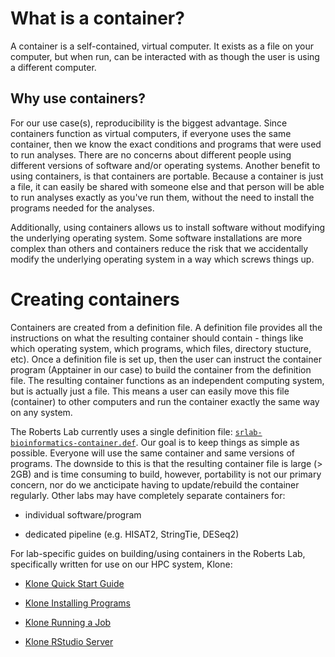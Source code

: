 # What is a container?

A container is a self-contained, virtual computer. It exists as a file on your computer, but when run, can be interacted with as though the user is using a different computer.

## Why use containers?

For our use case(s), reproducibility is the biggest advantage. Since containers function as virtual computers, if everyone uses the same container, then we know the exact conditions and programs that were used to run analyses. There are no concerns about different people using different versions of software and/or operating systems. Another benefit to using containers, is that containers are portable. Because a container is just a file, it can easily be shared with someone else and that person will be able to run analyses exactly as you've run them, without the need to install the programs needed for the analyses.

Additionally, using containers allows us to install software without modifying the underlying operating system. Some software installations are more complex than others and containers reduce the risk that we accidentally modify the underlying operating system in a way which screws things up.

# Creating containers

Containers are created from a definition file. A definition file provides all the instructions on what the resulting container should contain - things like which operating system, which programs, which files, directory stucture, etc). Once a definition file is set up, then the user can instruct the container program (Apptainer in our case) to build the container from the definition file. The resulting container functions as an independent computing system, but is actually just a file. This means a user can easily move this file (container) to other computers and run the container exactly the same way on any system.

The Roberts Lab currently uses a single definition file: [`srlab-bioinformatics-container.def`](https://github.com/RobertsLab/code/blob/master/apptainer_definition_files/srlab-bioinformatics-container.def). Our goal is to keep things as simple as possible. Everyone will use the same container and same versions of programs. The downside to this is that the resulting container file is large (> 2GB) and is time consuming to build, however, portability is not our primary concern, nor do we ancticipate having to update/rebuild the container regularly. Other labs may have completely separate containers for:

- individual software/program

- dedicated pipeline (e.g. HISAT2, StringTie, DESeq2)

For lab-specific guides on building/using containers in the Roberts Lab, specifically written for use on our HPC system, Klone:

- [Klone Quick Start Guide](./klone_quick-start.md)

- [Klone Installing Programs](./klone_Installing-Programs.md)

- [Klone Running a Job](./klone_Running-a-Job.md)

- [Klone RStudio Server](./klone_RStudio-Server.md)